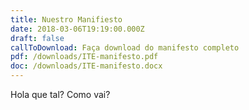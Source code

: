 ```yaml
---
title: Nuestro Manifiesto
date: 2018-03-06T19:19:00.000Z
draft: false
callToDownload: Faça download do manifesto completo
pdf: /downloads/ITE-manifesto.pdf
doc: /downloads/ITE-manifesto.docx
---
```

Hola que tal? Como vai?
